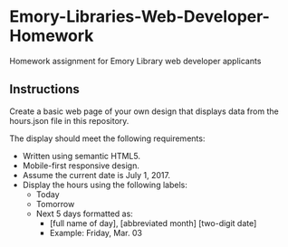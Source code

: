 # Emory-Libraries-Web-Developer-Homework
Homework assignment for Emory Library web developer applicants
## Instructions
Create a basic web page of your own design that displays data from the hours.json file in this repository.
 
The display should meet the following requirements:
* Written using semantic HTML5.
* Mobile-first responsive design.
* Assume the current date is July 1, 2017.
* Display the hours using the following labels:
  * Today
  * Tomorrow
  * Next 5 days formatted as:
    * [full name of day], [abbreviated month] [two-digit date]
    * Example: Friday, Mar. 03

